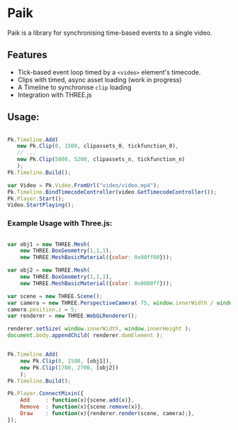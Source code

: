 # Paik

Paik is a library for synchronising time-based events to a single video. 

## Features
* Tick-based event loop timed by a `<video>` element's timecode.
* Clips with timed, async asset loading (work in progress)
* A Timeline to synchronise `clip` loading 
* Integration with THREE.js

## Usage:
 
 ```javascript
 
 Pk.Timeline.Add(
	new Pk.Clip(0, 1500, clipassets_0, tickfunction_0),
	// ...
	new Pk.Clip(5000, 5200, clipassets_n, tickfunction_n)
	);
Pk.Timeline.Build();

var Video = Pk.Video.FromUrl("video/video.mp4");
Pk.Timeline.BindTimecodeController(video.GetTimecodeController());
Pk.Player.Start();
Video.StartPlaying();
 ```

### Example Usage with Three.js:

```javascript

var obj1 = new THREE.Mesh(
	new THREE.BoxGeometry(1,1,1), 
	new THREE.MeshBasicMaterial({color: 0x00ff00}));

var obj2 = new THREE.Mesh(
	new THREE.BoxGeometry(1,1,1), 
	new THREE.MeshBasicMaterial({color: 0x0000ff}));

var scene = new THREE.Scene();
var camera = new THREE.PerspectiveCamera( 75, window.innerWidth / window.innerHeight, 0.1, 1000 ); 
camera.position.z = 5;
var renderer = new THREE.WebGLRenderer();

renderer.setSize( window.innerWidth, window.innerHeight );
document.body.appendChild( renderer.domElement );


Pk.Timeline.Add(
	new Pk.Clip(0, 1500, [obj1]),
	new Pk.Clip(1700, 2700, [obj2])
	);
Pk.Timeline.Build();

Pk.Player.ConnectMixin({
	Add  	: function(x){scene.add(x)},
	Remove  : function(x){scene.remove(x)},
	Draw 	: function(x){renderer.render(scene, camera);},
});
```

